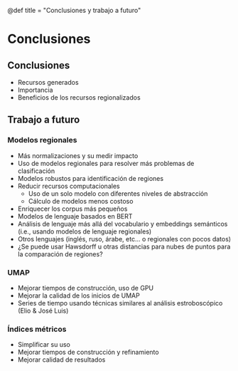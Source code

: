 @def title = "Conclusiones y trabajo a futuro"

# Conclusiones

## Conclusiones
- Recursos generados
- Importancia
- Beneficios de los recursos regionalizados

## Trabajo a futuro

### Modelos regionales
- Más normalizaciones y su medir impacto
- Uso de modelos regionales para resolver más problemas de clasificación
- Modelos robustos para identificación de regiones
- Reducir recursos computacionales
   - Uso de un solo modelo con diferentes niveles de abstracción
   - Cálculo de modelos menos costoso
- Enriquecer los corpus más pequeños
- Modelos de lenguaje basados en BERT
- Análisis de lenguaje más allá del vocabulario y embeddings semánticos (i.e., usando modelos de lenguaje regionales)
- Otros lenguajes (inglés, ruso, árabe, etc... o regionales con pocos datos)
- ¿Se puede usar Hawsdorff u otras distancias para nubes de puntos para la comparación de regiones?

### UMAP
- Mejorar tiempos de construcción, uso de GPU
- Mejorar la calidad de los inicios de UMAP
- Series de tiempo usando técnicas similares al análisis estroboscópico (Elio \& José Luis)

### Índices métricos
- Simplificar su uso
- Mejorar tiempos de construcción y refinamiento
- Mejorar calidad de resultados
